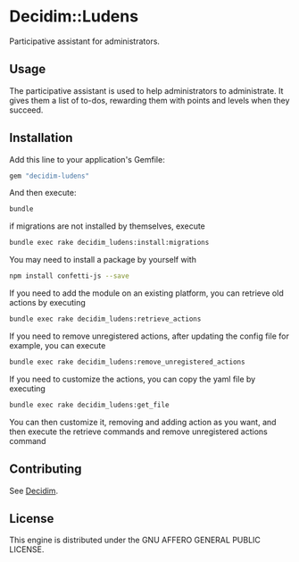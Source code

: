 # Decidim::Ludens

Participative assistant for administrators.

## Usage

The participative assistant is used to help administrators to administrate.
It gives them a list of to-dos, rewarding them with points and levels when they succeed.

## Installation

Add this line to your application's Gemfile:

```ruby
gem "decidim-ludens"
```

And then execute:

```bash
bundle
```

if migrations are not installed by themselves, execute

```bash
bundle exec rake decidim_ludens:install:migrations
```
 
You may need to install a package by yourself with
```bash
npm install confetti-js --save
```

If you need to add the module on an existing platform, you can retrieve old actions by executing
```bash
bundle exec rake decidim_ludens:retrieve_actions
```

If you need to remove unregistered actions, after updating the config file for example, you can execute
```bash
bundle exec rake decidim_ludens:remove_unregistered_actions
```

If you need to customize the actions, you can copy the yaml file by executing
```bash
bundle exec rake decidim_ludens:get_file
```
You can then customize it, removing and adding action as you want, and then execute the retrieve commands and remove unregistered actions command

## Contributing

See [Decidim](https://github.com/OpenSourcePolitics/decidim-ludens).

## License

This engine is distributed under the GNU AFFERO GENERAL PUBLIC LICENSE.
